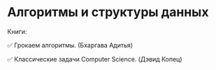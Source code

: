 # Алгоритмы и структуры данных

Книги:

:white_check_mark: Грокаем алгоритмы. (Бхаргава Адитья)

:white_check_mark: Классические задачи Computer Science. (Дэвид Копец)